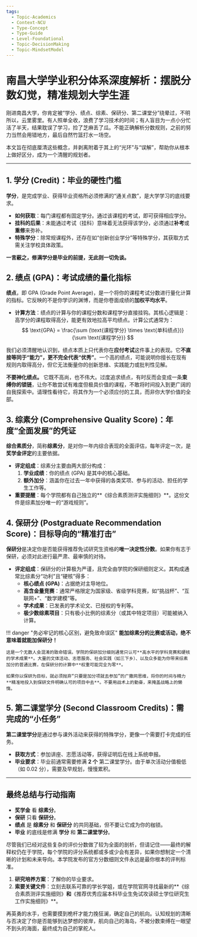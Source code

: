 ```yaml
---
tags:
  - Topic-Academics
  - Context-NCU
  - Type-Concept
  - Type-Guide
  - Level-Foundational
  - Topic-DecisionMaking
  - Topic-MindsetModel
---
```


# 南昌大学学业积分体系深度解析：摆脱分数幻觉，精准规划大学生涯

刚进南昌大学，你肯定被“学分、绩点、综素、保研分、第二课堂分”绕晕过，不明所以，云里雾里。有人照单全收，浪费了学习技术的时间；有人盲目为一点小分忙活了半天，结果耽误了学习，捡了芝麻丢了瓜。不能正确解析分数规则，之前的努力当然会用错地方，最后自然竹篮打水一场空。

本文旨在彻底厘清这些概念，并剥离附着于其上的“光环”与“误解”，帮助你从根本上做好区分，成为一个清醒的规划者。

---

## 1. 学分 (Credit)：毕业的硬性门槛

**学分**，是完成学业、获得毕业资格所必须修满的“通关点数”，是大学学习的底线要求。

-   **如何获取**：每门课程都有固定学分。通过该课程的考试，即可获得相应学分。
-   **挂科的后果**：未能通过考试（挂科）意味着无法获得该学分，必须通过**补考**或**重修**来弥补。
-   **特殊学分**：除常规课程外，还存在如“创新创业学分”等特殊学分，其获取方式需关注学校具体政策。

**一言蔽之，修满学分是毕业的前提，无此则一切免谈。**

## 2. 绩点 (GPA)：考试成绩的量化指标

**绩点**，即 GPA (Grade Point Average)，是一个将你的课程考试分数进行量化计算的指标。它反映的不是你学识的渊博，而是你卷面成绩的**加权平均水平**。

-   **计算方法**：绩点的计算与你的课程分数和课程学分直接挂钩。其核心逻辑是：高学分的课程取得高分，能更有效地拉高平均绩点。计算公式通常为：
    $$
    \text{GPA} = \frac{\sum (\text{课程学分} \times \text{单科绩点})}{\sum \text{课程学分}}
    $$

我们必须清醒地认识到，绩点本质上只代表你在**应付考试**这件事上的表现。它**不直接等同于“能力”，更不完全代表“优秀”**。一个高的绩点，可能说明你擅长在现有规则内取得高分，但它无法衡量你的创新思维、实践能力或批判性见解。

**不要神化绩点。** 它既不高尚，也不伟大。过度追求绩点，有时反而会变成一条**束缚你的锁链**，让你不敢尝试有难度但极具价值的课程，不敢将时间投入到更广阔的自我探索中。请理性看待它，将其作为一个必须应付的工具，而非你大学价值的全部。

## 3. 综素分 (Comprehensive Quality Score)：年度“全面发展”的凭证

**综合素质分**，简称**综素分**，是对你一年内综合表现的全面评估，每年评定一次，是**奖学金评定**的主要依据。

-   **评定组成**：综素分主要由两大部分构成：
    1.  **学业成绩**：你的绩点 (GPA) 是其中的核心基础。
    2.  **额外加分**：涵盖你在过去一年中获得的各类奖项、参与的活动、担任的学生工作等。
-   **重要提醒**：每个学院都有自己独立的**《综合素质测评实施细则》**。这份文件是综素加分唯一的“游戏规则”。

## 4. 保研分 (Postgraduate Recommendation Score)：目标导向的“精准打击”

**保研分**是决定你是否能获得推荐免试研究生资格的**唯一决定性分数**。如果你有志于保研，必须对此进行最严肃、最审慎的对待。

-   **评定组成**：保研分的计算极为严谨，且完全由学院的保研细则定义。其构成通常比综素分“功利”且“硬核”得多：
    -   **核心绩点 (GPA)**：占据绝对主导地位。
    -   **高含金量竞赛**：通常严格限定为国家级、省级学科竞赛，如“挑战杯”、“互联网+”、“数学建模”等。
    -   **学术成果**：已发表的学术论文、已授权的专利等。
    -   **极少数综素项目**：只有极小比例的综素分（或其中特定项目）可能被纳入计算。

!!! danger "务必牢记的核心区别，避免致命误区"
    **能加综素分的比赛或活动，绝不意味着就能加保研分！**

    这是一个无数人会混淆的致命错误。学院的保研加分细则通常只认可**高水平的学科竞赛和硬核的学术成果**。大量的文体活动、志愿服务、社会实践（如三下乡）、以及众多能为你带来综素加分的普通比赛，在保研分的计算中**权重可能完全为零**。

    如果你以保研为目标，就必须抛弃“只要是加分项就去参加”的广撒网思维，将你的时间与精力**精准地投入到保研文件明确认可的项目中去**。不要用战术上的勤奋，来掩盖战略上的懒惰。

## 5. 第二课堂学分 (Second Classroom Credits)：需完成的“小任务”

**第二课堂学分**是通过参与课外活动来获得的特殊学分，更像一个需要打卡完成的任务。

-   **获取方式**：参加讲座、志愿活动等，获得证明后在线上系统申报。
-   **毕业要求**：毕业前通常需要修满 **2 个** 第二课堂学分。由于单次活动分值极低（如 0.02 分），需要及早规划，慢慢累积。

---

## 最终总结与行动指南

-   **奖学金** 看 **综素分**。
-   **保研** 只看 **保研分**。
-   **绩点** 是 **综素分** 和 **保研分** 的共同基础，但不要让它成为你的枷锁。
-   **毕业** 的底线是修满 **学分** 和 **第二课堂学分**。

尽管我们已经对这些复杂的评价分数做了较为全面的剖析，但请记住——最终的解释权仍在于学院，每个学院的评分系统都或多或少会有差异，如果你想制定一个清晰的计划和未来导向。本学院发布的官方分数细则文件永远是最你根本的评判标准。

1.  **研究培养方案**：了解你的毕业要求。
2.  **索要关键文件**：立刻去联系可靠的学长学姐，或在学院官网寻找最新的**《综合素质测评实施细则》**和**《推荐优秀应届本科毕业生免试攻读硕士学位研究生工作实施细则》**。

再英勇的水手，也需要摸到桅杆才能力挽狂澜，确定自己的航向。认知规划的清晰与否决定了你是否能够到达梦想的彼岸，航向自己的海岛，不被分数束缚在一眼望不到头的海面，最终成为自己的掌舵人。
